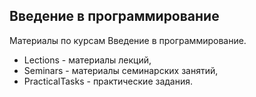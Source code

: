## Введение в программирование
Материалы по курсам Введение в программирование.
* Lections - материалы лекций,
* Seminars - материалы семинарских занятий,
* PracticalTasks - практические задания.